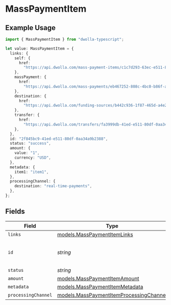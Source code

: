 # MassPaymentItem

## Example Usage

```typescript
import { MassPaymentItem } from "dwolla-typescript";

let value: MassPaymentItem = {
  links: {
    self: {
      href:
        "https://api.dwolla.com/mass-payment-items/c1c7d293-63ec-e511-80df-0aa34a9b2388",
    },
    massPayment: {
      href:
        "https://api.dwolla.com/mass-payments/eb467252-808c-4bc0-b86f-a5cd01454563",
    },
    destination: {
      href:
        "https://api.dwolla.com/funding-sources/b442c936-1f87-465d-a4e2-a982164b26bd",
    },
    transfer: {
      href:
        "https://api.dwolla.com/transfers/fa3999db-41ed-e511-80df-0aa34a9b2388",
    },
  },
  id: "2f845bc9-41ed-e511-80df-0aa34a9b2388",
  status: "success",
  amount: {
    value: "1",
    currency: "USD",
  },
  metadata: {
    item1: "item1",
  },
  processingChannel: {
    destination: "real-time-payments",
  },
};
```

## Fields

| Field                                                                                    | Type                                                                                     | Required                                                                                 | Description                                                                              | Example                                                                                  |
| ---------------------------------------------------------------------------------------- | ---------------------------------------------------------------------------------------- | ---------------------------------------------------------------------------------------- | ---------------------------------------------------------------------------------------- | ---------------------------------------------------------------------------------------- |
| `links`                                                                                  | [models.MassPaymentItemLinks](../models/masspaymentitemlinks.md)                         | :heavy_minus_sign:                                                                       | N/A                                                                                      |                                                                                          |
| `id`                                                                                     | *string*                                                                                 | :heavy_minus_sign:                                                                       | N/A                                                                                      | 2f845bc9-41ed-e511-80df-0aa34a9b2388                                                     |
| `status`                                                                                 | *string*                                                                                 | :heavy_minus_sign:                                                                       | N/A                                                                                      | success                                                                                  |
| `amount`                                                                                 | [models.MassPaymentItemAmount](../models/masspaymentitemamount.md)                       | :heavy_minus_sign:                                                                       | N/A                                                                                      |                                                                                          |
| `metadata`                                                                               | [models.MassPaymentItemMetadata](../models/masspaymentitemmetadata.md)                   | :heavy_minus_sign:                                                                       | N/A                                                                                      |                                                                                          |
| `processingChannel`                                                                      | [models.MassPaymentItemProcessingChannel](../models/masspaymentitemprocessingchannel.md) | :heavy_minus_sign:                                                                       | N/A                                                                                      |                                                                                          |